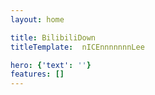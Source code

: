 ```yaml
---
layout: home

title: BilibiliDown
titleTemplate:  nICEnnnnnnnLee

hero: {'text': ''}
features: []
---
```


<style>
.VPHome>.VPHero.VPHomeHero:first-child {
    display: none
}

.VPHome>.VPFeatures.VPHomeFeatures:nth-child(2) {
    display: none
}

.VPFeature h2 {
  margin: 0 !important;
  padding: 0 !important;
  border-top: 0 !important;
}
</style>
<script setup>
import { VPHomeHero, VPHomeFeatures, VPTeamMembers } from "vitepress/theme";
import { onMounted, reactive } from 'vue'
import { withBase } from 'vitepress'
// import axios from 'axios'

const features = [
    {
        "title": "开源",
        "details": "代码完全开源，程序通过Github Actions进行编译打包发布，整个CI流程清晰透明",
    },
    {
        "title": "易上手",
        "details": "简约的保姆式人机交互界面，直接输入相关链接，再点几个按钮即可完成下载",
    },
    {
        "title": "跨平台",
        "details": "程序适用于Windows、Linux以及Mac",
    },
    {
        "title": "可定制",
        "details": "提供了丰富的配置选项，可以通过自定义进行优化个性化",
    },
]

const hero = reactive({
    "text": "BilibiliDown",
    "tagline": "一款开源的、易上手的、跨平台的、可定制的B站视频下载工具",
    "actions": [
        {
            "theme": "brand",
            "text": "快速开始",
            "link": "/guide/quick-start/what-is-BilibiliDown",
        },
        {
            "theme": "alt",
            "text": "下载",
            "link": "/guide/quick-start/download",
        },
        {
            "theme": "alt",
            "text": "GitHub",
            "link": "https://github.com/nICEnnnnnnnLee/BilibiliDown",
        },
    ]

})
onMounted(() => {
    // 想了想，还是算了。 程序就放在Github Release吧，也算是筛选用户
    // axios.get(`${withBase('latest.json')}?_t=${Date.now()}`)
    //     .then(res => {
    //         const latestVersionInStaticSite = res.data.version
    //         axios.get('https://api.github.com/repos/nICEnnnnnnnLee/BilibiliDown/releases?per_page=1').then(res2 => {
    //             const tag_name = res2.data[0].tag_name
    //             const latestVersion = tag_name.toLowerCase()
    //             const fileName = `BilibiliDown.${latestVersion}.release.zip`
    //             if (latestVersionInStaticSite == latestVersion) {
    //                 const relativePath = withBase(fileName)
    //                 const absoulutPath = window.location.origin + relativePath
    //                 hero.actions[1].link = absoulutPath
    //             }else{
    //                 const url = `https://github.com/nICEnnnnnnnLee/BilibiliDown/releases/download/${tag_name}/${fileName}`
    //                 hero.actions[1].link = url
    //             }
    //         })
    //     })
})
</script> 
<VPHomeHero :name="''" :text="hero.text" :tagline="hero.tagline" :actions="hero.actions"/>
<VPHomeFeatures class="VPHomeFeatures" :features="features" />

